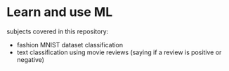 # Learn and use ML

subjects covered in this repository:<br>
<ul>
	<li>fashion MNIST dataset classification</li>
	<li>text classification using movie reviews (saying if a review is positive or negative)</li>
</ul>